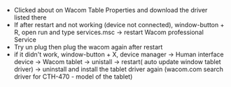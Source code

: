 - Clicked about on Wacom Table Properties and download the driver listed there
- If after restart and not working (device not connected), window-button + R, open run and type services.msc -> restart Wacom professional Service
- Try un plug then plug the wacom again after restart
- if it didn't work, window-button + X, device manager -> Human interface device -> Wacom tablet -> unistall -> restart( auto update window tablet driver) -> uninstall and install the tablet driver again (wacom.com search driver for CTH-470 - model of the tablet)
